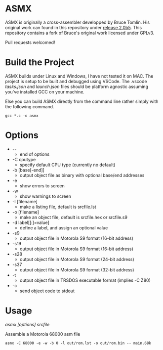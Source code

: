 # ASMX
ASMX is originally a cross-assembler developped by Bruce Tomlin. His original work can found in this repository under [release 2.0b5](https://github.com/db-electronics/asmx/releases/tag/2.0b5). This repository contains a fork of Bruce's original work licensed under GPLv3.

Pull requests welcomed!

# Build the Project
ASMX builds under Linux and Windows, I have not tested it on MAC. The project is setup to be built and debugged using VSCode. The .vscode *tasks.json* and *launch.json* files should be platform agnostic assuming you've installed GCC on your machine.

Else you can build ASMX directly from the command line rather simply with the following command.
```
gcc *.c -o asmx
```
# Options
* --                  
    * end of options
* -C cputype          
    * specify default CPU type (currently no default)
* -b [base[-end]]
    * output object file as binary with optional base/end addresses
* -e
    * show errors to screen
* -w                  
    * show warnings to screen
* -l [filename]       
    * make a listing file, default is srcfile.lst
* -o [filename]       
    * make an object file, default is srcfile.hex or srcfile.s9
* -d label[[:]=value] 
    * define a label, and assign an optional value
* -s9
    * output object file in Motorola S9 format (16-bit address)
* -s19                
    * output object file in Motorola S9 format (16-bit address)
* -s28
    * output object file in Motorola S9 format (24-bit address)
* -s37
    * output object file in Motorola S9 format (32-bit address)
* -t                  
    * output object file in TRSDOS executable format (implies -C Z80)
* -c                  
    * send object code to stdout

# Usage
*asmx [options] srcfile*

Assemble a Motorola 68000 asm file
```
asmx -C 68000 -e -w -b 0 -l out/rom.lst -o out/rom.bin -- main.68k
```